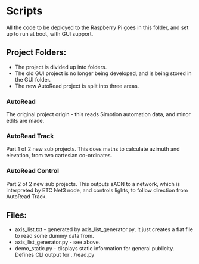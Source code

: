 # Scripts
All the code to be deployed to the Raspberry Pi goes in this folder, and set up to run at boot, with GUI support.


## Project Folders:
- The project is divided up into folders.
- The old GUI project is no longer being developed, and is being stored in the GUI folder.
- The new AutoRead project is split into three areas.
### AutoRead
The original project origin - this reads Simotion automation data, and minor edits are made.
### AutoRead Track
Part 1 of 2 new sub projects. This does maths to calculate azimuth and elevation, from two cartesian co-ordinates.
### AutoRead Control
Part 2 of 2 new sub projects. This outputs sACN to a network, which is interpreted by ETC Net3 node, and controls lights, to follow direction from AutoRead Track.

## Files:
- axis_list.txt - generated by axis_list_generator.py, it just creates a flat file to read some dummy data from.
- axis_list_generator.py - see above.
- demo_static.py - displays static information for general publicity. Defines CLI output for ../read.py
